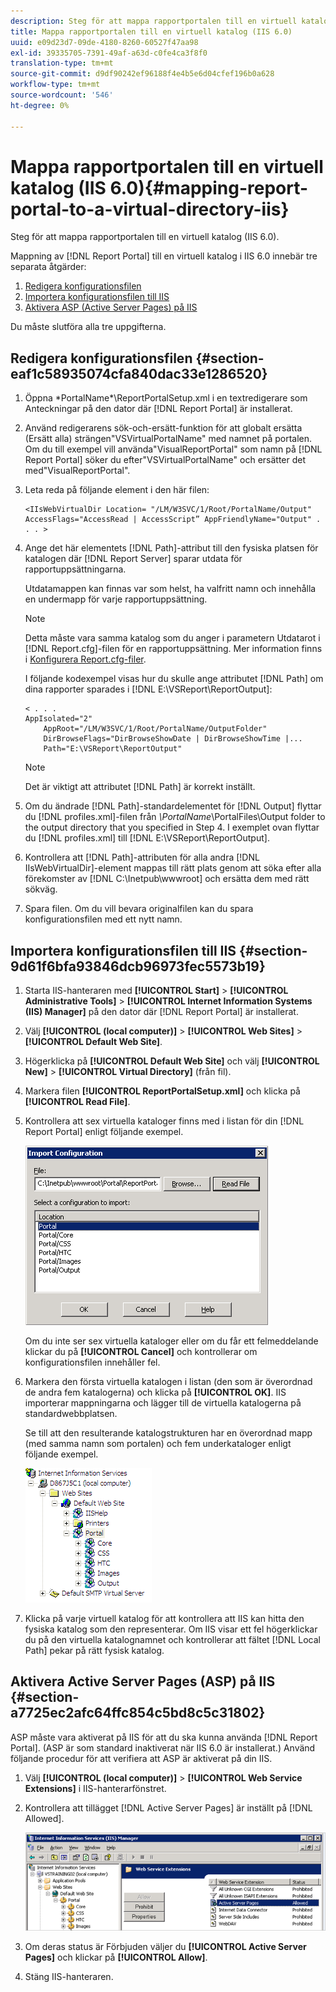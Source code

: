 ```yaml
---
description: Steg för att mappa rapportportalen till en virtuell katalog (IIS 6.0).
title: Mappa rapportportalen till en virtuell katalog (IIS 6.0)
uuid: e09d23d7-09de-4180-8260-60527f47aa98
exl-id: 39335705-7391-49af-a63d-c0fe4ca3f8f0
translation-type: tm+mt
source-git-commit: d9df90242ef96188f4e4b5e6d04cfef196b0a628
workflow-type: tm+mt
source-wordcount: '546'
ht-degree: 0%

---
```


# Mappa rapportportalen till en virtuell katalog (IIS 6.0){#mapping-report-portal-to-a-virtual-directory-iis}

Steg för att mappa rapportportalen till en virtuell katalog (IIS 6.0).

Mappning av [!DNL Report Portal] till en virtuell katalog i IIS 6.0 innebär tre separata åtgärder:

1. [Redigera konfigurationsfilen](../../../../home/c-rpt-oview/c-install-rpt-port/c-virtual-dir/c-map-rpt-port-vdir-6.md#section-eaf1c58935074cfa840dac33e1286520)
1. [Importera konfigurationsfilen till IIS](../../../../home/c-rpt-oview/c-install-rpt-port/c-virtual-dir/c-map-rpt-port-vdir-6.md#section-9d61f6bfa93846dcb96973fec5573b19)
1. [Aktivera ASP (Active Server Pages) på IIS](../../../../home/c-rpt-oview/c-install-rpt-port/c-virtual-dir/c-map-rpt-port-vdir-6.md#section-a7725ec2afc64ffc854c5bd8c5c31802)

Du måste slutföra alla tre uppgifterna.

## Redigera konfigurationsfilen {#section-eaf1c58935074cfa840dac33e1286520}

1. Öppna \*PortalName*\ReportPortalSetup.xml i en textredigerare som Anteckningar på den dator där [!DNL Report Portal] är installerat.

1. Använd redigerarens sök-och-ersätt-funktion för att globalt ersätta (Ersätt alla) strängen&quot;VSVirtualPortalName&quot; med namnet på portalen. Om du till exempel vill använda&quot;VisualReportPortal&quot; som namn på [!DNL Report Portal] söker du efter&quot;VSVirtualPortalName&quot; och ersätter det med&quot;VisualReportPortal&quot;.
1. Leta reda på följande element i den här filen:

   ```
   <IIsWebVirtualDir Location= "/LM/W3SVC/1/Root/PortalName/Output" AccessFlags="AccessRead | AccessScript” AppFriendlyName="Output" . . . >
   ```

1. Ange det här elementets [!DNL Path]-attribut till den fysiska platsen för katalogen där [!DNL Report Server] sparar utdata för rapportuppsättningarna.

   Utdatamappen kan finnas var som helst, ha valfritt namn och innehålla en undermapp för varje rapportuppsättning.

   >[!NOTE]
   >
   >Detta måste vara samma katalog som du anger i parametern Utdatarot i [!DNL Report.cfg]-filen för en rapportuppsättning. Mer information finns i [Konfigurera Report.cfg-filer](../../../../home/c-rpt-oview/c-admin-rpt/c-config-rpt-files.md#concept-cf4b95344fcb4c8c877db91e5f1d345d).

   I följande kodexempel visas hur du skulle ange attributet [!DNL Path] om dina rapporter sparades i [!DNL E:\VSReport\ReportOutput]:

   ```
   < . . . 
   AppIsolated="2" 
       AppRoot="/LM/W3SVC/1/Root/PortalName/OutputFolder" 
       DirBrowseFlags="DirBrowseShowDate | DirBrowseShowTime |...  
       Path="E:\VSReport\ReportOutput"
   ```

   >[!NOTE]
   >
   >Det är viktigt att attributet [!DNL Path] är korrekt inställt.

1. Om du ändrade [!DNL Path]-standardelementet för [!DNL Output] flyttar du [!DNL profiles.xml]-filen från *\PortalName*\PortalFiles\Output folder to the output directory that you specified in Step 4. I exemplet ovan flyttar du [!DNL profiles.xml] till [!DNL E:\VSReport\ReportOutput].

1. Kontrollera att [!DNL Path]-attributen för alla andra [!DNL IIsWebVirtualDir]-element mappas till rätt plats genom att söka efter alla förekomster av [!DNL C:\Inetpub\wwwroot] och ersätta dem med rätt sökväg.

1. Spara filen. Om du vill bevara originalfilen kan du spara konfigurationsfilen med ett nytt namn.

## Importera konfigurationsfilen till IIS {#section-9d61f6bfa93846dcb96973fec5573b19}

1. Starta IIS-hanteraren med **[!UICONTROL Start]** > **[!UICONTROL Administrative Tools]** > **[!UICONTROL Internet Information Systems (IIS) Manager]** på den dator där [!DNL Report Portal] är installerat.

1. Välj **[!UICONTROL (local computer)]** > **[!UICONTROL Web Sites]** > **[!UICONTROL Default Web Site]**.

1. Högerklicka på **[!UICONTROL Default Web Site]** och välj **[!UICONTROL New]** > **[!UICONTROL Virtual Directory]** (från fil).

1. Markera filen **[!UICONTROL ReportPortalSetup.xml]** och klicka på **[!UICONTROL Read File]**.

1. Kontrollera att sex virtuella kataloger finns med i listan för din [!DNL Report Portal] enligt följande exempel.

   ![](assets/rptPort_dia_VirDirs.png)

   Om du inte ser sex virtuella kataloger eller om du får ett felmeddelande klickar du på **[!UICONTROL Cancel]** och kontrollerar om konfigurationsfilen innehåller fel.

1. Markera den första virtuella katalogen i listan (den som är överordnad de andra fem katalogerna) och klicka på **[!UICONTROL OK]**. IIS importerar mappningarna och lägger till de virtuella katalogerna på standardwebbplatsen.

   Se till att den resulterande katalogstrukturen har en överordnad mapp (med samma namn som portalen) och fem underkataloger enligt följande exempel.

   ![](assets/rptPort_scrn_VirDirs_Installed.png)

1. Klicka på varje virtuell katalog för att kontrollera att IIS kan hitta den fysiska katalog som den representerar. Om IIS visar ett fel högerklickar du på den virtuella katalognamnet och kontrollerar att fältet [!DNL Local Path] pekar på rätt fysisk katalog.

## Aktivera Active Server Pages (ASP) på IIS {#section-a7725ec2afc64ffc854c5bd8c5c31802}

ASP måste vara aktiverat på IIS för att du ska kunna använda [!DNL Report Portal]. (ASP är som standard inaktiverat när IIS 6.0 är installerat.) Använd följande procedur för att verifiera att ASP är aktiverat på din IIS.

1. Välj **[!UICONTROL (local computer)]** > **[!UICONTROL Web Service Extensions]** i IIS-hanterarfönstret.
1. Kontrollera att tillägget [!DNL Active Server Pages] är inställt på [!DNL Allowed].

   ![](assets/report_aspenable.png)

1. Om deras status är Förbjuden väljer du **[!UICONTROL Active Server Pages]** och klickar på **[!UICONTROL Allow]**.
1. Stäng IIS-hanteraren.
